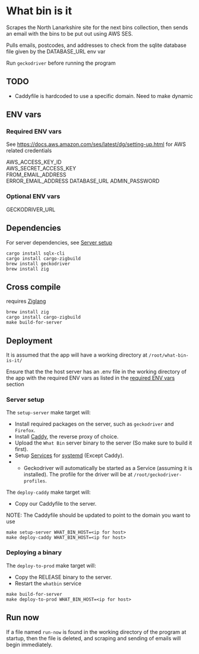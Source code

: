 # What bin is it

Scrapes the North Lanarkshire site for the next bins collection, then sends an email with the bins to be put out using AWS SES.

Pulls emails, postcodes, and addresses to check from the sqlite database file given by the DATABASE_URL env var

Run `geckodriver` before running the program

## TODO
- Caddyfile is hardcoded to use a specific domain. Need to make dynamic

## ENV vars
### Required ENV vars
See https://docs.aws.amazon.com/ses/latest/dg/setting-up.html for AWS related credentials

AWS_ACCESS_KEY_ID  
AWS_SECRET_ACCESS_KEY  
FROM_EMAIL_ADDRESS  
ERROR_EMAIL_ADDRESS
DATABASE_URL
ADMIN_PASSWORD

### Optional ENV vars
GECKODRIVER_URL

## Dependencies
For server dependencies, see [Server setup](#server-setup)
```
cargo install sqlx-cli
cargo install cargo-zigbuild
brew install geckodriver
brew install zig
```

## Cross compile
requires [Ziglang](https://ziglang.org/)
```
brew install zig
cargo install cargo-zigbuild
make build-for-server
```

## Deployment
It is assumed that the app will have a working directory at `/root/what-bin-is-it/`

Ensure that the the host server has an .env file in the working directory of the app with the required ENV vars as listed in the [required ENV vars](#required-env-vars) section
### Server setup
The `setup-server` make target will:
- Install required packages on the server, such as `geckodriver` and `Firefox`.
- Install [Caddy](https://caddyserver.com/), the reverse proxy of choice.
- Upload the `What Bin` server binary to the server (So make sure to build it first).
- Setup [Services](https://wiki.debian.org/systemd/Services) for [systemd](https://systemd.io/) (Except Caddy).
- * Geckodriver will automatically be started as a Service (assuming it is installed). The profile for the driver will be at `/root/geckodriver-profiles`.

The `deploy-caddy` make target will:
- Copy our Caddyfile to the server.

NOTE: The Caddyfile should be updated to point to the domain you want to use
```
make setup-server WHAT_BIN_HOST=<ip for host>
make deploy-caddy WHAT_BIN_HOST=<ip for host>
```

### Deploying a binary
The `deploy-to-prod` make target will:
- Copy the RELEASE binary to the server.
- Restart the `whatbin` service

```
make build-for-server
make deploy-to-prod WHAT_BIN_HOST=<ip for host>
```

## Run now
If a file named `run-now` is found in the working directory of the program at startup, then the file is deleted, and scraping and sending of emails will begin immediately.  

